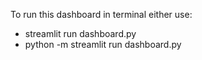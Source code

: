 To run this dashboard in terminal either use:

- streamlit run dashboard.py
- python -m streamlit run dashboard.py
